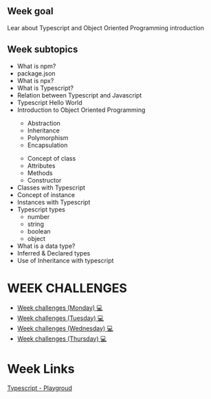 <H2>Week goal</H2>
Lear about Typescript and Object Oriented Programming introduction
<H2>Week subtopics</H2>
<ul>
<li>What is npm?</li>
<li>package.json</li>
<li>What is npx?</li>
<li>What is Typescript?</li>
<li>Relation between Typescript and Javascript</li>
<li>Typescript Hello World</li>
 <li>Introduction to Object Oriented Programming</li>
   <ul><li>Abstraction</li>
      <li>Inheritance</li>
      <li>Polymorphism</li>
     <li>Encapsulation</li>
   </ul>
 <ul><li>Concept of class</li>
      <li>Attributes</li>
      <li>Methods</li>
     <li>Constructor</li>
   </ul>
 <li>Classes with Typescript</li>
 <li>Concept of instance</li>
 <li>Instances with Typescript</li>
  <li>Typescript types
   <ul>
    <li>number</li>
     <li>string</li>
     <li>boolean</li>
     <li>object</li>
   </ul>
 </li>
 <li>What is a data type?</li>
 <li>Inferred & Declared types</li>
  <li>Use of Inheritance with typescript</li>
</ul>


# WEEK CHALLENGES
<ul>
  <li><a href="https://github.com/Lesdith/core-code-from-scratch-readme/blob/main/Weeks/Week%205%20Typescript/Week%20challenges%20(Monday).md">Week challenges (Monday) 💻</a> </li>
   <li><a href="https://github.com/Lesdith/core-code-from-scratch-readme/blob/main/Weeks/Week%205%20Typescript/Week%20challenges%20(Tuesday).md">Week challenges (Tuesday) 💻 </a> </li> 
  <li><a href="https://github.com/Lesdith/core-code-from-scratch-readme/blob/main/Weeks/Week%205%20Typescript/Week%20challenges%20(Wednesday).md"> Week challenges (Wednesday) 💻 </a> </li>
  <li><a href="https://github.com/Lesdith/core-code-from-scratch-readme/blob/main/Weeks/Week%205%20Typescript/Week%20challenges%20(Thursday).md">Week challenges (Thursday) 💻 </a> </li> 
</ul> 

 
# Week Links
<a href="https://github.com/Lesdith/core-code-from-scratch-readme/blob/main/Weeks/Week%205%20Typescript/Week%20links.md"> Typescript - Playgroud </a>












